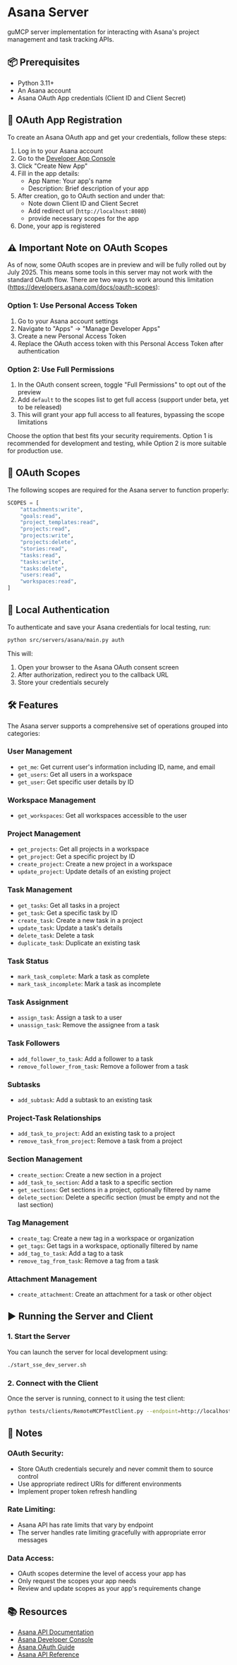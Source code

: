 # Asana Server

guMCP server implementation for interacting with Asana's project management and task tracking APIs.

## 📦 Prerequisites

- Python 3.11+
- An Asana account
- Asana OAuth App credentials (Client ID and Client Secret)

## 🔑 OAuth App Registration

To create an Asana OAuth app and get your credentials, follow these steps:

1. Log in to your Asana account
2. Go to the [Developer App Console](https://app.asana.com/0/developer-console)
3. Click "Create New App"
4. Fill in the app details:
   - App Name: Your app's name
   - Description: Brief description of your app
5. After creation, go to OAuth section and under that:
   - Note down Client ID and Client Secret
   - Add redirect url (`http://localhost:8080`) 
   - provide necessary scopes for the app 
6. Done, your app is registered

## ⚠️ Important Note on OAuth Scopes

As of now, some OAuth scopes are in preview and will be fully rolled out by July 2025. This means some tools in this server may not work with the standard OAuth flow. There are two ways to work around this limitation (https://developers.asana.com/docs/oauth-scopes): 

### Option 1: Use Personal Access Token
1. Go to your Asana account settings
2. Navigate to "Apps" → "Manage Developer Apps"
3. Create a new Personal Access Token
4. Replace the OAuth access token with this Personal Access Token after authentication

### Option 2: Use Full Permissions
1. In the OAuth consent screen, toggle "Full Permissions" to opt out of the preview
2. Add `default` to the scopes list to get full access (support under beta, yet to be released)
3. This will grant your app full access to all features, bypassing the scope limitations

Choose the option that best fits your security requirements. Option 1 is recommended for development and testing, while Option 2 is more suitable for production use.

## 🔐 OAuth Scopes

The following scopes are required for the Asana server to function properly:

```python
SCOPES = [
    "attachments:write",
    "goals:read",
    "project_templates:read",
    "projects:read",
    "projects:write",
    "projects:delete",
    "stories:read",
    "tasks:read",
    "tasks:write",
    "tasks:delete",
    "users:read",
    "workspaces:read",
]
```

## 🔐 Local Authentication

To authenticate and save your Asana credentials for local testing, run:

```bash
python src/servers/asana/main.py auth
```

This will:
1. Open your browser to the Asana OAuth consent screen
2. After authorization, redirect you to the callback URL
3. Store your credentials securely

## 🛠️ Features

The Asana server supports a comprehensive set of operations grouped into categories:

### User Management
- `get_me`: Get current user's information including ID, name, and email
- `get_users`: Get all users in a workspace
- `get_user`: Get specific user details by ID

### Workspace Management
- `get_workspaces`: Get all workspaces accessible to the user

### Project Management
- `get_projects`: Get all projects in a workspace
- `get_project`: Get a specific project by ID
- `create_project`: Create a new project in a workspace
- `update_project`: Update details of an existing project

### Task Management
- `get_tasks`: Get all tasks in a project
- `get_task`: Get a specific task by ID
- `create_task`: Create a new task in a project
- `update_task`: Update a task's details
- `delete_task`: Delete a task
- `duplicate_task`: Duplicate an existing task

### Task Status
- `mark_task_complete`: Mark a task as complete
- `mark_task_incomplete`: Mark a task as incomplete

### Task Assignment
- `assign_task`: Assign a task to a user
- `unassign_task`: Remove the assignee from a task

### Task Followers
- `add_follower_to_task`: Add a follower to a task
- `remove_follower_from_task`: Remove a follower from a task

### Subtasks
- `add_subtask`: Add a subtask to an existing task

### Project-Task Relationships
- `add_task_to_project`: Add an existing task to a project
- `remove_task_from_project`: Remove a task from a project

### Section Management
- `create_section`: Create a new section in a project
- `add_task_to_section`: Add a task to a specific section
- `get_sections`: Get sections in a project, optionally filtered by name
- `delete_section`: Delete a specific section (must be empty and not the last section)

### Tag Management
- `create_tag`: Create a new tag in a workspace or organization
- `get_tags`: Get tags in a workspace, optionally filtered by name
- `add_tag_to_task`: Add a tag to a task
- `remove_tag_from_task`: Remove a tag from a task

### Attachment Management
- `create_attachment`: Create an attachment for a task or other object

## ▶️ Running the Server and Client

### 1. Start the Server

You can launch the server for local development using:

```bash
./start_sse_dev_server.sh
```

### 2. Connect with the Client

Once the server is running, connect to it using the test client:

```bash
python tests/clients/RemoteMCPTestClient.py --endpoint=http://localhost:8000/asana/local
```

## 📎 Notes

### OAuth Security:
- Store OAuth credentials securely and never commit them to source control
- Use appropriate redirect URIs for different environments
- Implement proper token refresh handling

### Rate Limiting:
- Asana API has rate limits that vary by endpoint
- The server handles rate limiting gracefully with appropriate error messages

### Data Access:
- OAuth scopes determine the level of access your app has
- Only request the scopes your app needs
- Review and update scopes as your app's requirements change

## 📚 Resources

- [Asana API Documentation](https://developers.asana.com/docs)
- [Asana Developer Console](https://app.asana.com/0/developer-console)
- [Asana OAuth Guide](https://developers.asana.com/docs/oauth)
- [Asana API Reference](https://developers.asana.com/reference)
